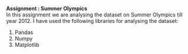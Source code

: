 <b>Assignment : Summer Olympics</b><br>
In this assignment we are analysing the dataset on Summer Olympics till year 2012. I have used the following libraries for analysing the dataset:<br>
1. Pandas<br>
2. Numpy<br>
3. Matplotlib
